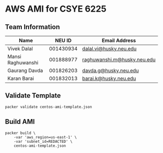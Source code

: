 # AWS AMI for CSYE 6225

## Team Information

| Name | NEU ID | Email Address |
| --- | --- | --- |
| Vivek Dalal|001430934|dalal.vi@husky.neu.edu |
|Mansi Raghuwanshi|001888977|raghuwanshi.m@husky.neu.edu |
|Gaurang Davda|001826203|davda.g@husky.neu.edu|
|Karan Barai|001832013|barai.k@husky.neu.edu|


## Validate Template

```
packer validate centos-ami-template.json
```

## Build AMI


```
packer build \
    -var 'aws_region=us-east-1' \
    -var 'subnet_id=REDACTED' \
    centos-ami-template.json
```
